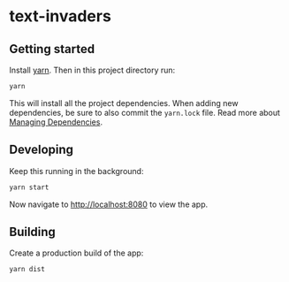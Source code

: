 # text-invaders

## Getting started

Install [yarn][yarn-install]. Then in this project directory run:

```bash
yarn
```

This will install all the project dependencies. When adding new dependencies, be
sure to also commit the `yarn.lock` file. Read more about [Managing Dependencies][yarn-deps].


## Developing

Keep this running in the background:
```bash
yarn start
```
Now navigate to [http://localhost:8080](http://localhost:8080) to view the app.


## Building

Create a production build of the app:
```bash
yarn dist
```

[yarn-install]: https://yarnpkg.com/lang/en/docs/install/
[yarn-deps]: https://yarnpkg.com/lang/en/docs/managing-dependencies/
